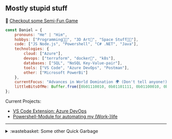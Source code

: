 
## Mostly stupid stuff


👾 [Checkout some Semi-Fun Game](https://lemurdaniel.github.io/DEMO__react-github-pages-test/)

```javascript
const Daniel = {
    pronouns: "He" | "Him",
    hobbys: ["Programming🧑‍💻", "3D Art🎨", "Space Stuff🧑‍🚀"],
    code: ["JS Node.js", "Powershell", "C# .NET", "Java"],
    technologies: {
        cloud: ["Azure"],
        devops: ["terraform", "docker🐳", "k8s"],
        databases: ["SQL", "NoSQL Key-Value-pair"],
        tools: ["VS Code", "Azure DevOps", "Postman"],
        other: ["Microsoft PowerBi"]
    },
    currentFocus: "Advances in World Domination 🌍 (Don't tell anyone!)",
    littleBitsOfMe: Buffer.from([0b01110010, 0b01101111, 0b01100010, 0b01101111, 0b01110100])
};
```

Current Projects:
- [VS Code Extension: Azure DevOps](https://github.com/LemurDaniel/PROJECT__VSCode_extension_devops_scripts_testing)
- [Powershell-Module for automating my (Work-)life](https://github.com/LemurDaniel/PROJECT__Powershell_Profile)

---

<details>
  <summary>:wastebasket: Some other Quick Garbage</summary>

  - 🎆 [Fireworks](https://editor.p5js.org/DanielL/full/3Q-JY7VGG)
  - 📐 [Sin/Cos Visualisation](https://editor.p5js.org/DanielL/full/Z4zcGhwxK)
  - 🎉 [Seek and Evade](https://editor.p5js.org/DanielL/full/EBHVYNqTJ)
  - 💥 [Recursive Explosions](https://editor.p5js.org/DanielL/full/enkxbZWm1)
  - 🚀 [Primitive Arrival with PID](https://editor.p5js.org/DanielL/full/3Q_k9lUO8)
  - 👾 [Vector Thrust](https://editor.p5js.org/DanielL/full/z8Mqzazzs)
  - 🌀 [Weird Spirals](https://editor.p5js.org/DanielL/full/VqfTl5l-k)
  - 🎨 [old badish attempt at HSL-Picker (not working properly)](https://editor.p5js.org/DanielL/full/GUeuo8r6d)

</details>
